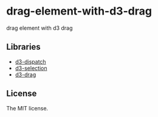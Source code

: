 # drag-element-with-d3-drag

drag element with d3 drag

## Libraries

- [d3-dispatch](https://github.com/d3/d3-dispatch)
- [d3-selection](https://github.com/d3/d3-selection)
- [d3-drag](https://github.com/d3/d3-drag)

## License

The MIT license.
